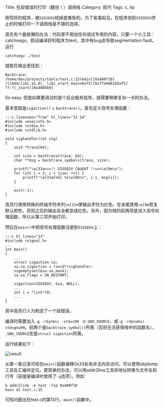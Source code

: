 Title: 在段错误时打印（醒目！）调用栈
Category: 技巧
Tags: c, tip

刚写好的程序，被`SIGSEGV`挂掉是难免的。为了省事起见，在程序收到`SIGSEGV`终止的时候打印一下调用栈是不错的选择。

首先有个最偷懒的办法：代码里不用加任何调试专用的内容，只要一个小工具：catchsegv。假设编译好的程序为test，其中有bug会导致segmentation fault。运行

    catchsegv ./test

就能在输出里找到：

    Backtrace:
    /home/dev/projects/tools/test.c:15(main)[0x400f10]
    /lib64/libc.so.6(__libc_start_main+0xf5)[0x7fe9d6358af5]
    ??:?(_start)[0x4004b9]

So easy. 但是如果要调试的是个后台服务程序，就需要稍微复杂一点的办法。

基本思路是`sigaction()` + `backtrace()`。首先定义信号处理函数：

    :::c linenums="True" hl_lines="12 14"
    #include <execinfo.h>
    #include <stdio.h>
    #include <stdlib.h>

    void sighandler(int sig)
    {
        void *trace[64];
     
        int size = backtrace(trace, 64);
        char **msg = backtrace_symbols(trace, size);
     
        printf("\e[31m===!! SIGSEGV CAUGHT !!===\e[0m\n");
        for (int i = 2; i < size; ++i) {
            printf("\e[31m[%d] %s\e[0m\n", i-1, msg[i]);
        }
     
        exit(-1);
    }

高亮行使用特殊的终端字符序列`\e[31m`使输出字符为红色。在末尾使用`\e[0m`恢复默认颜色，否则之后的输出会全都变成红色。另外，因为栈的前两项是进入信号处理函数，所以从第三项开始打印。

然后在`main()`中把信号处理函数注册到`SIGSEGV`上：

    :::c hl_lines="13"
    #include <signal.h>
    ...
    int main()
    {
        ...
        struct sigaction sa;
        sa.sa_sigaction = (void*)sighandler;
        sigemptyset(&sa.sa_mask);
        sa.sa_flags = SA_RESTART;
    
        sigaction(SIGSEGV, &sa, NULL);
        ...
        int i = *(int*)0;
        ...
    }

其中高亮行人为制造了一个段错误。

编译时需要加入`-g -rdynmic -std=c99 -D_GNU_SOURCE`，或`-g -rdynamic -std=gnu99`。前两个是`backtrace_symbol()`所需（否则无法获得栈中的函数名），`_GNU_SOURCE`宏是`struct sigaction`所需。

运行结果如下：

![result]({filename}/image/pretty-backtrace-on-segv-result.png)

从第一条记录可知在`main()`函数偏移0x33处有非法内存访问，可以使用objdump工具反汇编并定位。更简单的办法，可以用addr2line工具将地址转换为文件名和行号（前提是编译时使用了`-g`选项）。例如

    $ addr2line -e test -fsp 0x400f10
    main at test.c:15

可知问题出在test.c的第15行，`main()`函数中。
